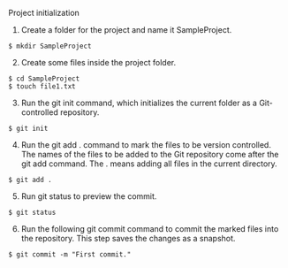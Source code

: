 Project initialization

1) Create a folder for the project and name it SampleProject.

```
$ mkdir SampleProject
```


2) Create some files inside the project folder.

```
$ cd SampleProject
$ touch file1.txt
```


3) Run the git init command, which initializes the current folder as a Git-controlled repository.

```
$ git init
```

4) Run the git add . command to mark the files to be version controlled. The names of the files to be added to the Git repository come after the git add command. The . means adding all files in the current directory.

```
$ git add .
```

5) Run git status to preview the commit.
```
$ git status
```

6) Run the following git commit command to commit the marked files into the repository. This step saves the changes as a snapshot.

```
$ git commit -m "First commit."
```
